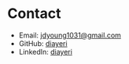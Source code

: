 # Contact

- Email: jdyoung1031@gmail.com
- GitHub: [diayeri](https://github.com/diayeri)
- LinkedIn: [diayeri](https://www.linkedin.com/in/diayeri/)
